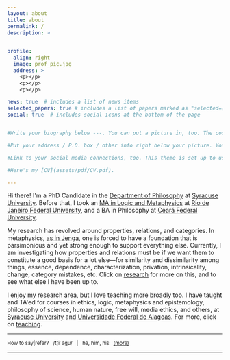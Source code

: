 ```yaml
---
layout: about
title: about
permalink: /
description: > 
  

profile:
  align: right
  image: prof_pic.jpg
  address: >
    <p></p>
    <p></p>
    <p></p>

news: true  # includes a list of news items
selected_papers: true # includes a list of papers marked as "selected={true}"
social: true  # includes social icons at the bottom of the page


#Write your biography below ---. You can put a picture in, too. The code is already in, just name your picture `prof_pic.jpg` and put it in the `img/` folder.

#Put your address / P.O. box / other info right below your picture. You can also disable any these elements by editing `profile` property of the YAML header of your `_pages/about.md`. Edit `_bibliography/papers.bib` and Jekyll will render your [publications page](/al-folio/publications/) automatically.

#Link to your social media connections, too. This theme is set up to use [Font Awesome icons](http://fortawesome.github.io/Font-Awesome/){:target="\_blank"} and [Academicons](https://jpswalsh.github.io/academicons/){:target="\_blank"}, like the ones below. Add your Facebook, Twitter, LinkedIn, Google Scholar, or just disable all of them.

#Here's my [CV](assets/pdf/CV.pdf). 

---
```


Hi there! I'm a PhD Candidate in the  [Department of Philosophy](https://thecollege.syr.edu/philosophy/) at [Syracuse University](https://www.syracuse.edu/). Before that, I took an [MA in Logic and Metaphysics](https://ppglm.wordpress.com/) at [Rio de Janeiro Federal University](https://ufrj.br/en/), and a BA in Philosophy at [Ceará Federal University](http://www.ufc.br/).


My research has revolved around properties, relations, and categories. In metaphysics, [as in Jenga](https://en.wikipedia.org/wiki/Jenga), one is forced to have a foundation that is parsimonious and yet strong enough to support everything else. Currently, I am investigating how properties and relations must be if we want them to constitute a good basis for a lot else—for similarity and dissimilarity among things, essence, dependence, characterization, privation, intrinsicality, change, category mistakes, etc. Click on [research](/research/) for more on this, and to see what else I have been up to.  


I enjoy my research area, but I love teaching more broadly too. I have taught and TA'ed for courses in ethics, logic, metaphysics and epistemology, philosophy of science, human nature, free will, media ethics, and others, at [Syracuse University](https://thecollege.syr.edu/philosophy/) and [Universidade Federal de Alagoas](https://ichca.ufal.br/pt-br/graduacao/filosofia). For more, click on [teaching](/teaching/).




---
<small> How to say|refer? &nbsp; /t͡ʃiˈ&nbsp;aɡu/ &nbsp; | &nbsp; he, him, his &nbsp; <a href="/moreabout/">(more)</a> 

---



